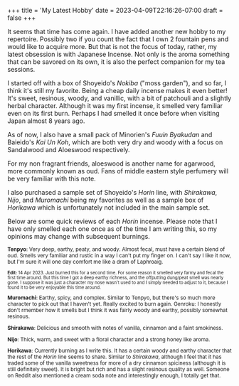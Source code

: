 +++
title = 'My Latest Hobby'
date = 2023-04-09T22:16:26-07:00
draft = false
+++

It seems that time has come again. I have added another new hobby to my repertoire. Possibly two if you count the fact that I own 2 fountain pens and would like to acquire more. But that is not the focus of today, rather, my latest obsession is with Japanese Incense. Not only is the aroma something that can be savored on its own, it is also the perfect companion for my tea sessions.

I started off with a box of Shoyeido's *Nokiba* ("moss garden"), and so far, I think it's still my favorite. Being a cheap daily incense makes it even better! It's sweet, resinous, woody, and vanillic, with a bit of patchouli and a slightly herbal character. Although it was my first incense, it smelled very familiar even on its first burn. Perhaps I had smelled it once before when visiting Japan almost 8 years ago.

As of now, I also have a small pack of Minorien's *Fuuin Byakudan* and Baieido's *Kai Un Koh*, which are both very dry and woody with a focus on Sandalwood and Aloeswood respectively.

For my non fragrant friends, aloeswood is another name for agarwood, more commonly known as oud. Fans of middle eastern style perfumery will be very familiar with this note.

I also purchased a sample set of Shoyeido's *Horin* line, with *Shirakawa*, *Nijo*, and *Muromachi* being my favorites as well as a sample box of *Horikawa* which is unfortunately not included in the main sample set.

Below are some quick reviews of each *Horin* incense. Please note that I have only smelled each one once as of the time I am writing this, so my opinions may change with subsequent burnings.

<sub>

**Tenpyo**: Very deep, earthy, peaty, and woody. Almost fecal, must have a certain blend of oud. Smells very familiar and rustic in a way I can't put my finger on. I can't say I like it now, but I'm sure it will one day comfort me like a dram of Laphroaig.

<sup>

**Edit:** 14 Apr 2023. Just burned this for a second time. For some reason it smelled very farmy and fecal the first time around. But this time I got a deep earthy richness, and the offputting dung/peat smell was nearly gone. I suppose it was just a character my nose wasn't used to and I simply needed to adjust to it, because I found it to be very enjoyable this time around.

</sup>

**Muromachi**: Earthy, spicy, and complex. Similar to Tenpyo, but there's so much more character to pick out that I haven't yet. Really excited to burn again.
Genroku: I honestly don't rmember how it smells but I think it was fairly woody and earthy, possibly somewhat resinous.

**Shirakawa**: Delicious and smooth with notes of vanilla, cinnamon and a faint smokiness.

**Nijo**: Thick, warm, and sweet with a floral character and a strong honey like aroma.

**Horikawa**: Currently burning as I write this. It has a certain woody and earthy character that the rest of the *Horin* line seems to share. Similar to *Shirakawa*, although I feel that it has traded some of the vanilla sweetness for more of a dry cinnamon spiciness (although it is still definitely sweet). It is bright but rich and has a slight resinous quality as well. Someone on Reddit also mentioned a cream soda note and interestingly enough, I totally get that.
</sub>